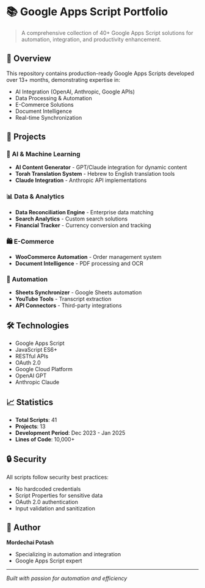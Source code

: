 # 📚 Google Apps Script Portfolio

> A comprehensive collection of 40+ Google Apps Script solutions for automation, integration, and productivity enhancement.

## 🚀 Overview

This repository contains production-ready Google Apps Scripts developed over 13+ months, demonstrating expertise in:
- AI Integration (OpenAI, Anthropic, Google APIs)
- Data Processing & Automation
- E-Commerce Solutions
- Document Intelligence
- Real-time Synchronization

## 📂 Projects

### 🤖 AI & Machine Learning
- **AI Content Generator** - GPT/Claude integration for dynamic content
- **Torah Translation System** - Hebrew to English translation tools
- **Claude Integration** - Anthropic API implementations

### 📊 Data & Analytics
- **Data Reconciliation Engine** - Enterprise data matching
- **Search Analytics** - Custom search solutions
- **Financial Tracker** - Currency conversion and tracking

### 🛍️ E-Commerce
- **WooCommerce Automation** - Order management system
- **Document Intelligence** - PDF processing and OCR

### 🔄 Automation
- **Sheets Synchronizer** - Google Sheets automation
- **YouTube Tools** - Transcript extraction
- **API Connectors** - Third-party integrations

## 🛠️ Technologies

- Google Apps Script
- JavaScript ES6+
- RESTful APIs
- OAuth 2.0
- Google Cloud Platform
- OpenAI GPT
- Anthropic Claude

## 📈 Statistics

- **Total Scripts**: 41
- **Projects**: 13
- **Development Period**: Dec 2023 - Jan 2025
- **Lines of Code**: 10,000+

## 🔒 Security

All scripts follow security best practices:
- No hardcoded credentials
- Script Properties for sensitive data
- OAuth 2.0 authentication
- Input validation and sanitization

## 👤 Author

**Mordechai Potash**
- Specializing in automation and integration
- Google Apps Script expert

---

*Built with passion for automation and efficiency*
